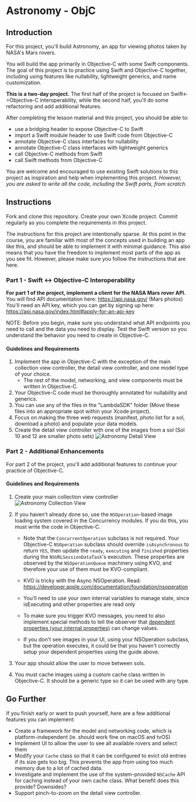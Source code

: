 # Astronomy - ObjC

## Introduction

For this project, you'll build Astronomy, an app for viewing photos taken by NASA's Mars rovers. 

You will build the app primarily in Objective-C with some Swift components. The goal of this project is to practice using Swift and Objective-C together, including using features like nullability, lightweight generics, and name customization.

**This is a two-day project.** The first half of the project is focused on Swift<->Objective-C interoperability, while the second half, you'll do some refactoring and add additional features.

After completing the lesson material and this project, you should be able to:

- use a bridging header to expose Objective-C to Swift
- import a Swift module header to use Swift code from Objective-C
- annotate Objective-C class interfaces for nullability
- annotate Objective-C class interfaces with lightweight generics
- call Objective-C methods from Swift
- call Swift methods from Objective-C

You are welcome and encouraged to use existing Swift solutions to this project as inspiration and help when implementing this project. *However, you are asked to write all the code, including the Swift parts, from scratch.*

## Instructions

Fork and clone this repository. Create your own Xcode project. Commit regularly as you complete the requirements in this project.

The instructions for this project are intentionally sparse. At this point in the course, you are familiar with most of the concepts used in building an app like this, and should be able to implement it with minimal guidance. This also means that you have the freedom to implement most parts of the app as you see fit. However, please make sure you follow the instructions that are here.

### Part 1 - Swift <-> Objective-C Interoperability

**For part 1 of the project, implement a client for the NASA Mars rover API.** You will find API documentation here: https://api.nasa.gov/ (Mars photos) You'll need an API key, which you can get by signing up here: https://api.nasa.gov/index.html#apply-for-an-api-key

NOTE: Before you begin, make sure you understand what API endpoints you need to call and the data you need to display. Test the Swift version so you understand the behavior you need to create in Objective-C.

#### Guidelines and Requirements

1. Implement the app in Objective-C with the exception of the main collection view controller, the detail view controller, and one model type of your choice. 
    - The rest of the model, networking, and view components must be written in Objective-C.
2. Your Objective-C code must be thoroughly annotated for nullability and generics.
3. You can use any of the files in the "LambdaSDK" folder (Move these files into an appropriate spot within your Xcode project).
4. Focus on making the three web requests (manifest, photo list for a sol, download a photo) and populate your data models.
5. Create the detail view controller with one of the images from a sol (Sol 10 and 12 are smaller photo sets)
    ![Astronomy Detail View](https://tk-assets.lambdaschool.com/dc4de45a-5983-482b-a25a-56b0031819ff_Astronomy-Detail-View.png)

### Part 2 - Additional Enhancements

For part 2 of the project, you'll add additional features to continue your practice of Objective-C.

#### Guidelines and Requirements

1. Create your main collection view controller
    ![Astronomy Collection View](https://tk-assets.lambdaschool.com/8e294071-8e62-4b4b-b522-8d54a814ebe5_Astronomy-Collection-View.png)
2. If you haven't already done so, use the `NSOperation`-based image loading system covered in the Concurrency modules. If you do this, you must write the code in Objective-C. 
    - Note that the `ConcurrentOperation` subclass is not required. Your Objective-C `NSOperation` subclass should override `isAsynchronous` to return `YES`, then update the `ready`, `executing` and `finished` properties during the `NSURLSessionDataTask`'s execution. These properties are observed by the `NSOperationQueue` machinery using KVO, and therefore your use of them must be KVO-compliant.
    
    - KVO is tricky with the Async NSOperation. Read: https://developer.apple.com/documentation/foundation/nsoperation 
    - You’ll need to use your own internal variables to manage state, since isExecuting and other properties are read only
    - To make sure you trigger KVO messages, you need to also implement special methods to tell the observer that [dependent properties (your internal properties)](https://developer.apple.com/library/archive/documentation/Cocoa/Conceptual/KeyValueObserving/Articles/KVODependentKeys.html#//apple_ref/doc/uid/20002179-BAJEAIEE) can change values.
    - If you don't see images in your UI, using your NSOperation subclass, but the operation executes, it could be that you haven't correctly setup your dependent properties using the guide above.
    
    
3. Your app should allow the user to move between sols.
4. You must cache images using a custom cache class written in Objective-C. It should be a generic type so it can be used with any type.

## Go Further

If you finish early or want to push yourself, here are a few additional features you can implement:

- Create a framework for the model and networking code, which is platform-independent (ie. should work fine on macOS and tvOS)
- Implement UI to allow the user to see all available rovers and select them
- Modify your `Cache` class so that it can be configured to evict old entries if its size gets too big. This prevents the app from using too much memory due to a lot of cached data.
- Investigate and implement the use of the system-provided `NSCache` API for caching instead of your own cache class. What benefit does this provide? Downsides?
- Support pinch-to-zoom on the detail view controller.

